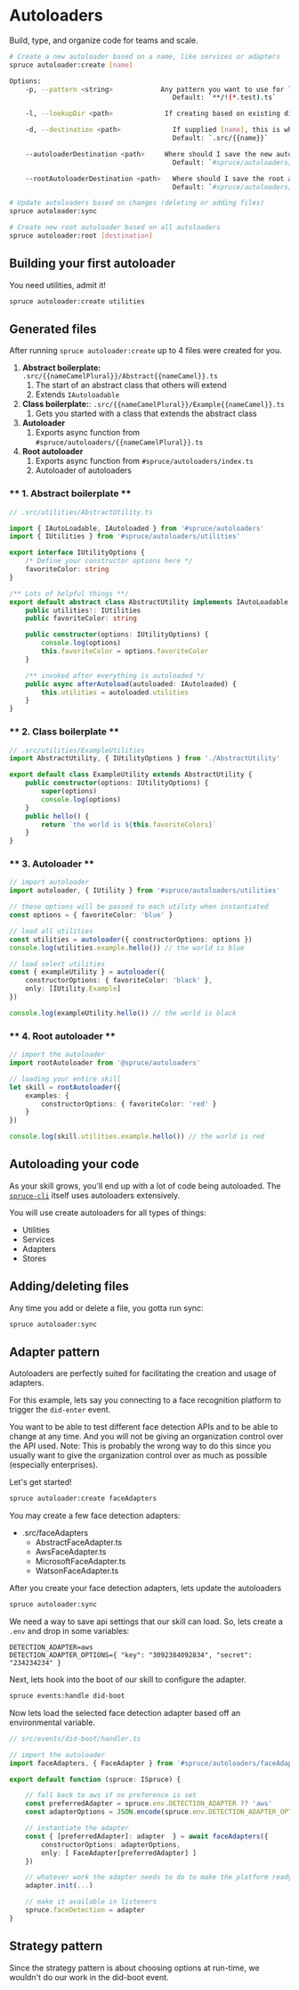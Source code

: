 # Autoloaders
Build, type, and organize code for teams and scale.
```bash
# Create a new autoloader based on a name, like services or adapters
spruce autoloader:create [name]

Options: 
	-p, --pattern <string>		 	  Any pattern you want to use for loading files
							             Default: `**/!(*.test).ts`

	-l, --lookupDir <path>	           If creating based on existing dir, this is that dir.

	-d, --destination <path>		     If supplied [name], this is where I will create the scaffolding files
									     Default: `.src/{{name}}`

	--autoloaderDestination <path>	   Where should I save the new autoloader?
										 Default: `#spruce/autoloaders/`

	--rootAutoloaderDestination <path>   Where should I save the root autoloader?
										 Default: `#spruce/autoloaders/`

# Update autoloaders based on changes (deleting or adding files)
spruce autoloader:sync

# Create new root autoloader based on all autoloaders
spruce autoloader:root [destination]

```

## Building your first autoloader
You need utilities, admit it!

```bash
spruce autoloader:create utilities
```

<!-- panels:start -->
<!--div:title-panel-->
## Generated files
<!-- div:left-panel -->
After running `spruce autoloader:create` up to 4 files were created for you.

1. **Abstract boilerplate:** `.src/{{nameCamelPlural}}/Abstract{{nameCamel}}.ts`
   1. The start of an abstract class that others will extend
   2. Extends `IAutoloadable`
2. **Class boilerplate:**: `.src/{{nameCamelPlural}}/Example{{nameCamel}}.ts` 
   1. Gets you started with a class that extends the abstract class
3. **Autoloader**
   1. Exports async function from `#spruce/autoloaders/{{nameCamelPlural}}.ts`
4. **Root autoloader**
   1. Exports async function from `#spruce/autoloaders/index.ts`
   2. Autoloader of autoloaders
<!-- div:right-panel -->
<!-- tabs:start -->
### ** 1. Abstract boilerplate **
```ts
// .src/utilities/AbstractUtility.ts

import { IAutoLoadable, IAutoloaded } from '#spruce/autoloaders'
import { IUtilities } from '#spruce/autoloaders/utilities'

export interface IUtilityOptions {
	/* Define your constructor options here */
	favoriteColor: string
}

/** Lots of helpful things **/
export default abstract class AbstractUtility implements IAutoLoadable {
	public utilities!: IUtilities
	public favoriteColor: string

	public constructor(options: IUtilityOptions) {
		console.log(options)
		this.favoriteColor = options.favoriteColor
	}

	/** invoked after everything is autoloaded */
	public async afterAutoload(autoloaded: IAutoloaded) {
		this.utilities = autoloaded.utilities
	}
}

```
### ** 2. Class boilerplate **
```ts
// .src/utilities/ExampleUtilities
import AbstractUtility, { IUtilityOptions } from './AbstractUtility'

export default class ExampleUtility extends AbstractUtility {
	public constructor(options: IUtilityOptions) {
		super(options)
		console.log(options)
	}
	public hello() {
		return `the world is ${this.favoriteColors}`
	}
}

```
### ** 3. Autoloader **
```ts
// import autoloader
import autoloader, { IUtility } from '#spruce/autoloaders/utilities'

// these options will be passed to each utility when instantiated
const options = { favoriteColor: 'blue' }

// load all utilities
const utilities = autoloader({ constructorOptions: options })
console.log(utilities.example.hello()) // the world is blue

// load select utilities
const { exampleUtility } = autoloader({ 
	constructorOptions: { favoriteColor: 'black' },
	only: [IUtility.Example] 
})

console.log(exampleUtility.hello()) // the world is black

```
### ** 4. Root autoloader **
```ts
// import the autoloader
import rootAutoloader from '@spruce/autoloaders'

// loading your entire skill
let skill = rootAutoloader({ 
	examples: {
		constructorOptions: { favoriteColor: 'red' }
	}
})

console.log(skill.utilities.example.hello()) // the world is red

```
<!-- tabs:end -->
<!-- panels:end -->

## Autoloading your code

As your skill grows, you'll end up with a lot of code being autoloaded. The [`spruce-cli`](https://github.com/sprucelabsai/spruce-cli-workspace/tree/dev/packages/spruce-cli/src) itself uses autoloaders extensively. 

You will use create autoloaders for all types of things:

* Utilities
* Services
* Adapters
* Stores

## Adding/deleting files
Any time you add or delete a file, you gotta run sync:
```bash
spruce autoloader:sync
```

## Adapter pattern
Autoloaders are perfectly suited for facilitating the creation and usage of adapters.

For this example, lets say you connecting to a face recognition platform to trigger the `did-enter` event.

You want to be able to test different face detection APIs and to be able to change at any time. And you will not be giving an organization control over the API used. Note: This is probably the wrong way to do this since you usually want to give the organization control over as much as possible (especially enterprises).

Let's get started!

```bash
spruce autoloader:create faceAdapters
````

You may create a few face detection adapters:

* .src/faceAdapters
	* AbstractFaceAdapter.ts
	* AwsFaceAdapter.ts
	* MicrosoftFaceAdapter.ts
	* WatsonFaceAdapter.ts

After you create your face detection adapters, lets update the autoloaders
```bash
spruce autoloader:sync
```
We need a way to save api settings that our skill can load. So, lets create a `.env` and drop in some variables:

```env
DETECTION_ADAPTER=aws
DETECTION_ADAPTER_OPTIONS={ "key": "3092384092834", "secret": "234234234" }
```

Next, lets hook into the boot of our skill to configure the adapter.

```bash
spruce events:handle did-boot
```
Now lets load the selected face detection adapter based off an environmental variable.
```ts
// src/events/did-boot/handler.ts

// import the autoloader
import faceAdapters, { FaceAdapter } from '#spruce/autoloaders/faceAdapters'

export default function (spruce: ISpruce) {

	// fall back to aws if no preference is set
	const preferredAdapter = spruce.env.DETECTION_ADAPTER ?? 'aws'
	const adapterOptions = JSON.encode(spruce.env.DETECTION_ADAPTER_OPTIONS ?? {})

	// instantiate the adapter
	const { [preferredAdapter]: adapter  } = await faceAdapters({ 
		constructorOptions: adapterOptions, 
		only: [ FaceAdapter[preferredAdapter] ]
	})

	// whatever work the adapter needs to do to make the platform ready
	adapter.init(...)

	// make it available in listeners
	spruce.faceDetection = adapter
}

```

## Strategy pattern

Since the strategy pattern is about choosing options at run-time, we wouldn't do our work in the did-boot event.


